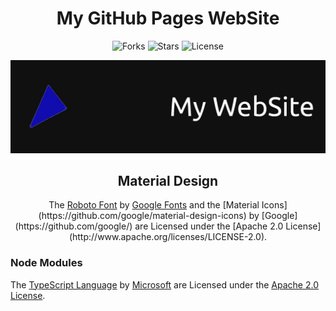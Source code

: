 <h1 align="center">My GitHub Pages WebSite</h1>

<p align="center">
<img src="https://img.shields.io/github/forks/caiodsa-lab/caiodsa-lab.github.io?style=for-the-badge" alt="Forks">
<img src="https://img.shields.io/github/stars/caiodsa-lab/caiodsa-lab.github.io?style=for-the-badge" alt="Stars">
<img src="https://img.shields.io/github/license/caiodsa-lab/caiodsa-lab.github.io?style=for-the-badge"" alt="License">
</p>

<img src="design/images/banner.jpg" alt="Banner">

<h2 align="center">Material Design</h2>
<p align="center">The <a href="https://github.com/googlefonts/roboto">Roboto Font</a> by <a href="https://github.com/googlefonts/">Google Fonts</a> and the [Material Icons](https://github.com/google/material-design-icons) by [Google](https://github.com/google/) are Licensed under the [Apache 2.0 License](http://www.apache.org/licenses/LICENSE-2.0).</p>

### Node Modules

The [TypeScript Language](https://github.com/microsoft/TypeScript/) by [Microsoft](https://github.com/microsoft/) are Licensed under the [Apache 2.0 License](http://www.apache.org/licenses/LICENSE-2.0).
